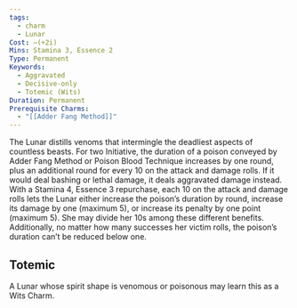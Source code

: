 ```yaml
---
tags:
  - charm
  - Lunar
Cost: —(+2i)
Mins: Stamina 3, Essence 2
Type: Permanent
Keywords:
  - Aggravated
  - Decisive-only
  - Totemic (Wits)
Duration: Permanent
Prerequisite Charms:
  - "[[Adder Fang Method]]"
---
```

The Lunar distills venoms that intermingle the deadliest aspects of countless beasts. For two Initiative, the duration of a poison conveyed by Adder Fang Method or Poison Blood Technique increases by one round, plus an additional round for every 10 on the attack and damage rolls. If it would deal bashing or lethal damage, it deals aggravated damage instead. With a Stamina 4, Essence 3 repurchase, each 10 on the attack and damage rolls lets the Lunar either increase the poison’s duration by round, increase its damage by one (maximum 5), or increase its penalty by one point (maximum 5). She may divide her 10s among these different benefits. Additionally, no matter how many successes her victim rolls, the poison’s duration can’t be reduced below one. 
## Totemic 

A Lunar whose spirit shape is venomous or poisonous may learn this as a Wits Charm.